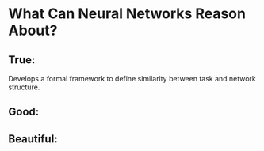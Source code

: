 # What Can Neural Networks Reason About?

## True:

Develops a formal framework to define similarity between task and network structure.


## Good:

## Beautiful: